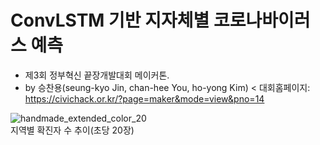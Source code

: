 # ConvLSTM 기반 지자체별 코로나바이러스 예측
- 제3회 정부혁신 끝장개발대회 메이커톤.
- by 승찬용(seung-kyo Jin, chan-hee You, ho-yong Kim) <
대회홈페이지: <https://civichack.or.kr/?page=maker&mode=view&pno=14><br>

![handmade_extended_color_20](https://user-images.githubusercontent.com/30429632/88447006-e3629c80-ce69-11ea-9f66-3fc666da54c0.gif) <br>
지역별 확진자 수 추이(초당 20장)




